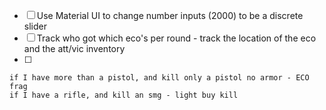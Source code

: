 - [ ] Use Material UI to change number inputs (2000) to be a discrete slider
- [ ] Track who got which eco's per round - track the location of the eco and the att/vic inventory
- [ ] 


```
if I have more than a pistol, and kill only a pistol no armor - ECO frag
if I have a rifle, and kill an smg - light buy kill
```